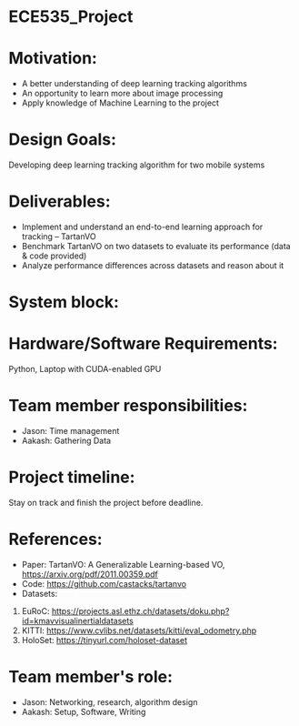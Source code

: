 # ECE535_Project

# Motivation:
- A better understanding of deep learning tracking algorithms
- An opportunity to learn more about image processing
- Apply knowledge of Machine Learning to the project
# Design Goals:
Developing deep learning tracking algorithm for two mobile systems

# Deliverables:
- Implement and understand an end-to-end learning approach for tracking – TartanVO
- Benchmark TartanVO on two datasets to evaluate its performance (data & code provided)
- Analyze performance differences across datasets and reason about it

# System block:

# Hardware/Software Requirements:
Python, Laptop with CUDA-enabled GPU

# Team member responsibilities:
- Jason: Time management
- Aakash: Gathering Data
# Project timeline:
Stay on track and finish the project before deadline. 
# References:
- Paper: TartanVO: A Generalizable Learning-based VO, https://arxiv.org/pdf/2011.00359.pdf
- Code: https://github.com/castacks/tartanvo
- Datasets:
1. EuRoC: https://projects.asl.ethz.ch/datasets/doku.php?id=kmavvisualinertialdatasets
2. KITTI: https://www.cvlibs.net/datasets/kitti/eval_odometry.php
3. HoloSet: https://tinyurl.com/holoset-dataset

# Team member's role:
- Jason: Networking, research, algorithm design
- Aakash: Setup, Software, Writing
